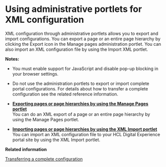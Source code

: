 # Using administrative portlets for XML configuration

XML configuration through administrative portlets allows you to export and import configurations. You can export a page or an entire page hierarchy by clicking the Export icon in the Manage pages administration portlet. You can also import an XML configuration file by using the Import XML portlet.

**Notes:**

-   You must enable support for JavaScript and disable pop-up blocking in your browser settings.
-   Do not use the administration portlets to export or import complete portal configurations. For details about how to transfer a complete configuration see the related reference information.

-   **[Exporting pages or page hierarchies by using the Manage Pages portlet](../admin-system/adxmltsk_portlets_exp.md)**  
You can do an XML export of a page or an entire page hierarchy by using the Manage Pages portlet.
-   **[Importing pages or page hierarchies by using the XML Import portlet](../admin-system/adxmltsk_portlets_imp.md)**  
You can import an XML configuration file to your HCL Digital Experience portal site by using the XML Import portlet.


**Related information**  


[Transferring a complete configuration](../admin-system/adxmltsk_xfer_compl_cfg.md)

